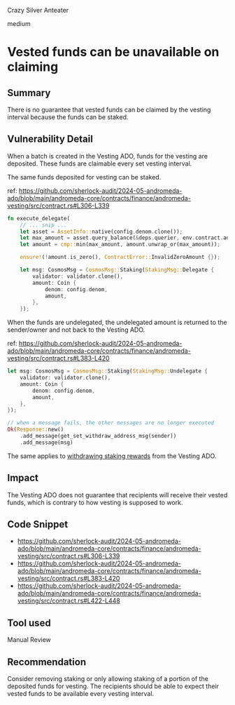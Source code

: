 Crazy Silver Anteater

medium

# Vested funds can be unavailable on claiming

## Summary
There is no guarantee that vested funds can be claimed by the vesting interval because the funds can be staked.

## Vulnerability Detail
When a batch is created in the Vesting ADO, funds for the vesting are deposited. These funds are claimable every set vesting interval.

The same funds deposited for vesting can be staked.

ref: https://github.com/sherlock-audit/2024-05-andromeda-ado/blob/main/andromeda-core/contracts/finance/andromeda-vesting/src/contract.rs#L306-L339
```rust
fn execute_delegate(
    // ... snip ...
    let asset = AssetInfo::native(config.denom.clone());
    let max_amount = asset.query_balance(&deps.querier, env.contract.address)?;
    let amount = cmp::min(max_amount, amount.unwrap_or(max_amount));

    ensure!(!amount.is_zero(), ContractError::InvalidZeroAmount {});

    let msg: CosmosMsg = CosmosMsg::Staking(StakingMsg::Delegate {
        validator: validator.clone(),
        amount: Coin {
            denom: config.denom,
            amount,
        },
    });
```

When the funds are undelegated, the undelegated amount is returned to the sender/owner and not back to the Vesting ADO.

ref: https://github.com/sherlock-audit/2024-05-andromeda-ado/blob/main/andromeda-core/contracts/finance/andromeda-vesting/src/contract.rs#L383-L420
```rust
let msg: CosmosMsg = CosmosMsg::Staking(StakingMsg::Undelegate {
    validator: validator.clone(),
    amount: Coin {
        denom: config.denom,
        amount,
    },
});

// when a message fails, the other messages are no longer executed
Ok(Response::new()
    .add_message(get_set_withdraw_address_msg(sender))
    .add_message(msg)
```

The same applies to [withdrawing staking rewards](https://github.com/sherlock-audit/2024-05-andromeda-ado/blob/main/andromeda-core/contracts/finance/andromeda-vesting/src/contract.rs#L422-L448) from the Vesting ADO. 

## Impact
The Vesting ADO does not guarantee that recipients will receive their vested funds, which is contrary to how vesting is supposed to work.

## Code Snippet
- https://github.com/sherlock-audit/2024-05-andromeda-ado/blob/main/andromeda-core/contracts/finance/andromeda-vesting/src/contract.rs#L306-L339
- https://github.com/sherlock-audit/2024-05-andromeda-ado/blob/main/andromeda-core/contracts/finance/andromeda-vesting/src/contract.rs#L383-L420
- https://github.com/sherlock-audit/2024-05-andromeda-ado/blob/main/andromeda-core/contracts/finance/andromeda-vesting/src/contract.rs#L422-L448

## Tool used
Manual Review

## Recommendation
Consider removing staking or only allowing staking of a portion of the deposited funds for vesting. The recipients should be able to expect their vested funds to be available every vesting interval.